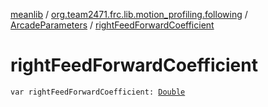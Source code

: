 [meanlib](../../index.md) / [org.team2471.frc.lib.motion_profiling.following](../index.md) / [ArcadeParameters](index.md) / [rightFeedForwardCoefficient](./right-feed-forward-coefficient.md)

# rightFeedForwardCoefficient

`var rightFeedForwardCoefficient: `[`Double`](https://kotlinlang.org/api/latest/jvm/stdlib/kotlin/-double/index.html)